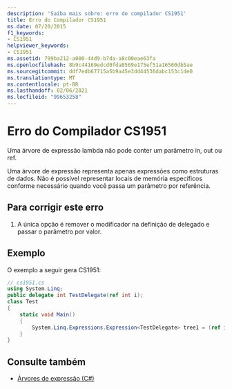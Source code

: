 ```yaml
---
description: 'Saiba mais sobre: erro do compilador CS1951'
title: Erro do Compilador CS1951
ms.date: 07/20/2015
f1_keywords:
- CS1951
helpviewer_keywords:
- CS1951
ms.assetid: 799ba212-a000-44d9-b7da-a8c00eae63fa
ms.openlocfilehash: 8b9c44169edcd0fda8569e175ef51a16560db5ae
ms.sourcegitcommit: ddf7edb67715a5b9a45e3dd44536dabc153c1de0
ms.translationtype: MT
ms.contentlocale: pt-BR
ms.lasthandoff: 02/06/2021
ms.locfileid: "99653258"
---
```

# <a name="compiler-error-cs1951"></a>Erro do Compilador CS1951

Uma árvore de expressão lambda não pode conter um parâmetro in, out ou ref.  
  
 Uma árvore de expressão representa apenas expressões como estruturas de dados. Não é possível representar locais de memória específicos conforme necessário quando você passa um parâmetro por referência.  
  
## <a name="to-correct-this-error"></a>Para corrigir este erro  
  
1. A única opção é remover o modificador na definição de delegado e passar o parâmetro por valor.  
  
## <a name="example"></a>Exemplo  

 O exemplo a seguir gera CS1951:  
  
```csharp  
// cs1951.cs  
using System.Linq;  
public delegate int TestDelegate(ref int i);  
class Test  
{  
    static void Main()  
    {  
        System.Linq.Expressions.Expression<TestDelegate> tree1 = (ref int x) => x; // CS1951  
    }  
}  
```  
  
## <a name="see-also"></a>Consulte também

- [Árvores de expressão (C#)](../programming-guide/concepts/expression-trees/index.md)
